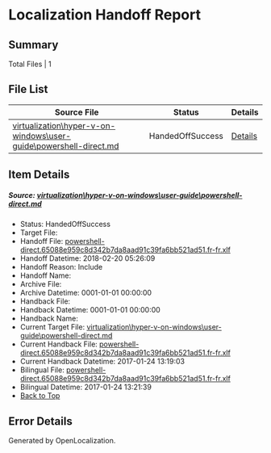 # <a name='report-top'></a> Localization Handoff Report

## Summary
 Total Files | 1

## File List
 Source File | Status | Details 
 ----------- | ------ | ------- 
 [virtualization\hyper-v-on-windows\user-guide\powershell-direct.md](https://github.com/Microsoft/Virtualization-Documentation-Private/blob/e7fa38bcb7744a34e7a58978b55af1fbf6353247/virtualization/hyper-v-on-windows/user-guide/powershell-direct.md) | HandedOffSuccess | [Details](#779dcf51d4903c9467cc52dbadb865beb9929bd2320)

## Item Details
##### <a name='779dcf51d4903c9467cc52dbadb865beb9929bd2320'></a> Source: [virtualization\hyper-v-on-windows\user-guide\powershell-direct.md](https://github.com/Microsoft/Virtualization-Documentation-Private/blob/e7fa38bcb7744a34e7a58978b55af1fbf6353247/virtualization/hyper-v-on-windows/user-guide/powershell-direct.md)
* Status: HandedOffSuccess
* Target File: 
* Handoff File: [powershell-direct.65088e959c8d342b7da8aad91c39fa6bb521ad51.fr-fr.xlf](https://github.com/MicrosoftDocs/Virtualization-Documentation-Private.handoff/blob/0c025506b6503f98694ec7ef8d418b70ba5c990b/ol-handoff/MicrosoftDocs/Virtualization-Documentation-Private.fr-fr/live/powershell-direct.65088e959c8d342b7da8aad91c39fa6bb521ad51.fr-fr.xlf)
* Handoff Datetime: 2018-02-20 05:26:09
* Handoff Reason: Include
* Handoff Name: 
* Archive File: 
* Archive Datetime: 0001-01-01 00:00:00
* Handback File: 
* Handback Datetime: 0001-01-01 00:00:00
* Handback Name: 
* Current Target File: [virtualization\hyper-v-on-windows\user-guide\powershell-direct.md](https://github.com/MicrosoftDocs/Virtualization-Documentation-Private.fr-fr/blob/095f790efff1966ec633ba3523d3f6c424273f6f/virtualization/hyper-v-on-windows/user-guide/powershell-direct.md)
* Current Handback File: [powershell-direct.65088e959c8d342b7da8aad91c39fa6bb521ad51.fr-fr.xlf](https://github.com/MicrosoftDocs/Virtualization-Documentation-Private.handback/blob/610aa47ac3da0b0b55b3f9b73c145c245886ca61/ol-handback/Microsoft/Virtualization-Documentation-Private.fr-fr/live/powershell-direct.65088e959c8d342b7da8aad91c39fa6bb521ad51.fr-fr.xlf)
* Current Handback Datetime: 2017-01-24 13:19:03
* Bilingual File: [powershell-direct.65088e959c8d342b7da8aad91c39fa6bb521ad51.fr-fr.xlf](https://github.com/MicrosoftDocs/Virtualization-Documentation-Private.handback/blob/610aa47ac3da0b0b55b3f9b73c145c245886ca61/ol-handback/Microsoft/Virtualization-Documentation-Private.fr-fr/live/powershell-direct.65088e959c8d342b7da8aad91c39fa6bb521ad51.fr-fr.xlf)
* Bilingual Datetime: 2017-01-24 13:21:39
* [Back to Top](#report-top)


## Error Details

Generated by OpenLocalization.
